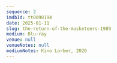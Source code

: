 ```yaml
---
sequence: 2
imdbId: tt0098194
date: 2025-01-11
slug: the-return-of-the-musketeers-1989
medium: Blu-ray
venue: null
venueNotes: null
mediumNotes: Kino Lorber, 2020
---
```


